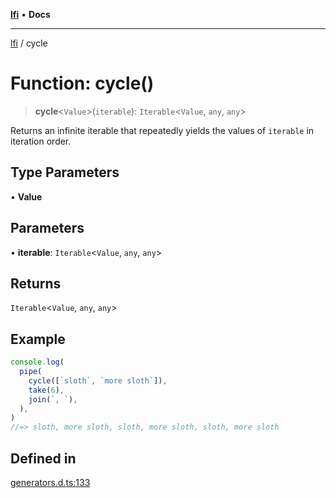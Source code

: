 [**lfi**](../readme.md) • **Docs**

***

[lfi](../globals.md) / cycle

# Function: cycle()

> **cycle**\<`Value`\>(`iterable`): `Iterable`\<`Value`, `any`, `any`\>

Returns an infinite iterable that repeatedly yields the values of `iterable`
in iteration order.

## Type Parameters

• **Value**

## Parameters

• **iterable**: `Iterable`\<`Value`, `any`, `any`\>

## Returns

`Iterable`\<`Value`, `any`, `any`\>

## Example

```js
console.log(
  pipe(
    cycle([`sloth`, `more sloth`]),
    take(6),
    join(`, `),
  ),
)
//=> sloth, more sloth, sloth, more sloth, sloth, more sloth
```

## Defined in

[generators.d.ts:133](https://github.com/TomerAberbach/lfi/blob/a3eb3a94b2928b5200a7bcd0a14fdc70f0cb5947/src/operations/generators.d.ts#L133)
